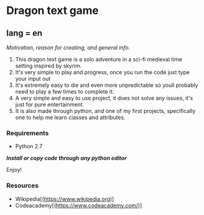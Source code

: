 
# Dragon text game

 **lang = en**
 ---
 
*Motivation, reason for creating, and general info.*

1. This dragon text game is a solo adventure in a sci-fi medieval time setting inspired by skyrim.
2. It's very simple to play and progress, once you run the code just type your input out 
3. It's extremely easy to die and even more unpredictable so youll probably need to play a few times to complete it.
4. A very simple and easy to use project, it does not solve any issues, it's just for pure entertainment.
5. It is also made through python, and one of my first projects, specifically one to help me learn classes and attributes.



### Requirements
- Python 2.7

***Install or copy code through any python editor***

Enjoy! 

### Resources

- Wikipedia[(https://www.wikipedia.org)]
- Codeacademy[(https://www.codeacademy.com/)]

